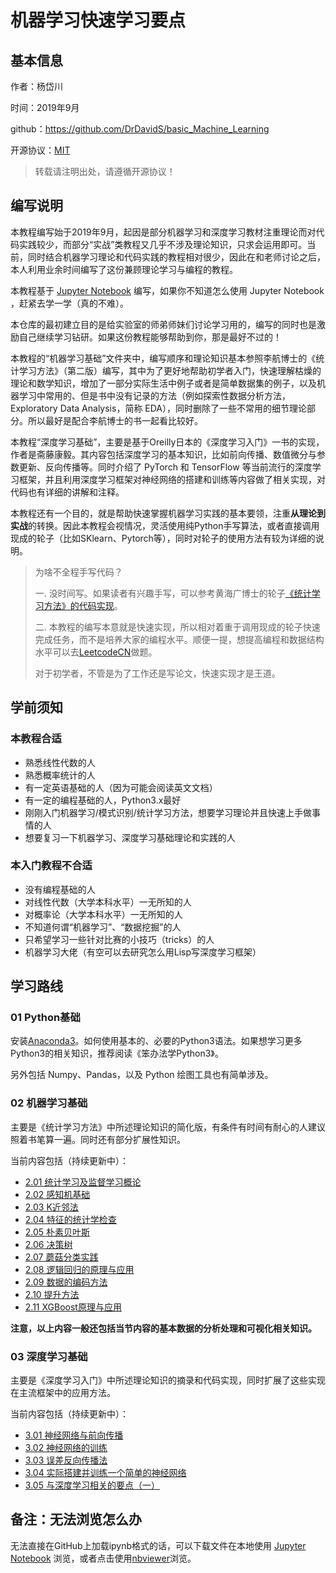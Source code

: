 # 机器学习快速学习要点

## 基本信息

作者：杨岱川

时间：2019年9月

github：https://github.com/DrDavidS/basic_Machine_Learning

开源协议：[MIT](https://github.com/DrDavidS/basic_Machine_Learning/blob/master/LICENSE)

> 转载请注明出处，请遵循开源协议！

## 编写说明

本教程编写始于2019年9月，起因是部分机器学习和深度学习教材注重理论而对代码实践较少，而部分“实战”类教程又几乎不涉及理论知识，只求会运用即可。当前，同时结合机器学习理论和代码实践的教程相对很少，因此在和老师讨论之后，本人利用业余时间编写了这份兼顾理论学习与编程的教程。

本教程基于 [Jupyter Notebook](http://www.jupyter.org/) 编写，如果你不知道怎么使用 Jupyter Notebook ，赶紧去学一学（真的不难）。

本仓库的最初建立目的是给实验室的师弟师妹们讨论学习用的，编写的同时也是激励自己继续学习钻研。如果这份教程能够帮助到你，那是最好不过的！

本教程的“机器学习基础”文件夹中，编写顺序和理论知识基本参照李航博士的《统计学习方法》（第二版）编写，其中为了更好地帮助初学者入门，快速理解枯燥的理论和数学知识，增加了一部分实际生活中例子或者是简单数据集的例子，以及机器学习中常用的、但是书中没有记录的方法（例如探索性数据分析方法，Exploratory Data Analysis，简称 EDA），同时删除了一些不常用的细节理论部分。所以最好是配合李航博士的书一起看比较好。

本教程“深度学习基础”，主要是基于Oreilly日本的《深度学习入门》一书的实现，作者是斋藤康毅。其内容包括深度学习的基本知识，比如前向传播、数值微分与参数更新、反向传播等。同时介绍了 PyTorch 和 TensorFlow 等当前流行的深度学习框架，并且利用深度学习框架对神经网络的搭建和训练等内容做了相关实现，对代码也有详细的讲解和注释。

本教程还有一个目的，就是帮助快速掌握机器学习实践的基本要领，注重**从理论到实战**的转换。因此本教程会视情况，灵活使用纯Python手写算法，或者直接调用现成的轮子（比如SKlearn、Pytorch等），同时对轮子的使用方法有较为详细的说明。

>为啥不全程手写代码？
>
>一. 没时间写。如果读者有兴趣手写，可以参考黄海广博士的轮子[《统计学习方法》的代码实现](https://github.com/fengdu78/lihang-code)。
>
>二. 本教程的编写本意就是快速实现，所以相对着重于调用现成的轮子快速完成任务，而不是培养大家的编程水平。顺便一提，想提高编程和数据结构水平可以去[LeetcodeCN](https://leetcode-cn.com/)做题。
>
>对于初学者，不管是为了工作还是写论文，快速实现才是王道。

## 学前须知

### 本教程合适

- 熟悉线性代数的人
- 熟悉概率统计的人
- 有一定英语基础的人（因为可能会阅读英文文档）
- 有一定的编程基础的人，Python3.x最好
- 刚刚入门机器学习/模式识别/统计学习方法，想要学习理论并且快速上手做事情的人
- 想要复习一下机器学习、深度学习基础理论和实践的人

### 本入门教程不合适

- 没有编程基础的人
- 对线性代数（大学本科水平）一无所知的人
- 对概率论（大学本科水平）一无所知的人
- 不知道何谓“机器学习”、“数据挖掘”的人
- 只希望学习一些针对比赛的小技巧（tricks）的人
- 机器学习大佬（有空可以去研究怎么用Lisp写深度学习框架）

## 学习路线

### 01 Python基础

安装[Anaconda3](https://www.anaconda.com/)。如何使用基本的、必要的Python3语法。如果想学习更多Python3的相关知识，推荐阅读《笨办法学Python3》。

另外包括 Numpy、Pandas，以及 Python 绘图工具也有简单涉及。

### 02 机器学习基础

主要是《统计学习方法》中所述理论知识的简化版，有条件有时间有耐心的人建议照着书笔算一遍。同时还有部分扩展性知识。

当前内容包括（持续更新中）：

- [2.01 统计学习及监督学习概论](https://github.com/DrDavidS/basic_Machine_Learning/blob/master/02机器学习基础/2.01%20统计学习及监督学习概论.ipynb)
- [2.02 感知机基础](https://github.com/DrDavidS/basic_Machine_Learning/blob/master/02机器学习基础/2.02%20感知机基础.ipynb)
- [2.03 K近邻法](https://github.com/DrDavidS/basic_Machine_Learning/blob/master/02机器学习基础/2.03%20K近邻法.ipynb)
- [2.04 特征的统计学检查](https://github.com/DrDavidS/basic_Machine_Learning/blob/master/02机器学习基础/2.04%20特征的统计学检查.ipynb)
- [2.05 朴素贝叶斯](https://github.com/DrDavidS/basic_Machine_Learning/blob/master/02机器学习基础/2.05%20朴素贝叶斯.ipynb)
- [2.06 决策树](https://github.com/DrDavidS/basic_Machine_Learning/blob/master/02机器学习基础/2.06%20决策树.ipynb)
- [2.07 蘑菇分类实践](https://github.com/DrDavidS/basic_Machine_Learning/blob/master/02机器学习基础/2.07%20蘑菇分类实践.ipynb)
- [2.08 逻辑回归的原理与应用](https://github.com/DrDavidS/basic_Machine_Learning/blob/master/02机器学习基础/2.08%20逻辑回归的原理与应用.ipynb)
- [2.09 数据的编码方法](https://github.com/DrDavidS/basic_Machine_Learning/blob/master/02机器学习基础/2.09%20数据的编码方法.ipynb)
- [2.10 提升方法](https://github.com/DrDavidS/basic_Machine_Learning/blob/master/02机器学习基础/2.10%20提升方法.ipynb)
- [2.11 XGBoost原理与应用](https://github.com/DrDavidS/basic_Machine_Learning/blob/master/02机器学习基础/2.11%20XGBoost原理与应用.ipynb)

**注意，以上内容一般还包括当节内容的基本数据的分析处理和可视化相关知识。**

### 03 深度学习基础

主要是《深度学习入门》中所述理论知识的摘录和代码实现，同时扩展了这些实现在主流框架中的应用方法。

当前内容包括（持续更新中）：

- [3.01 神经网络与前向传播](https://github.com/DrDavidS/basic_Machine_Learning/blob/master/03深度学习基础/3.01%20神经网络与前向传播.ipynb)
- [3.02 神经网络的训练](https://github.com/DrDavidS/basic_Machine_Learning/blob/master/03深度学习基础/3.02%20神经网络的训练.ipynb)
- [3.03 误差反向传播法](https://github.com/DrDavidS/basic_Machine_Learning/blob/master/03深度学习基础/3.03%20误差反向传播法.ipynb)
- [3.04 实际搭建并训练一个简单的神经网络](https://github.com/DrDavidS/basic_Machine_Learning/blob/master/03深度学习基础/3.04%20实际搭建并训练一个简单的神经网络.ipynb)
- [3.05 与深度学习相关的要点（一）](https://github.com/DrDavidS/basic_Machine_Learning/blob/master/03深度学习基础/3.05%20与深度学习相关的要点.ipynb)

## 备注：无法浏览怎么办

无法直接在GitHub上加载ipynb格式的话，可以下载文件在本地使用 [Jupyter Notebook](http://www.jupyter.org/) 浏览，或者点击使用[nbviewer](https://nbviewer.jupyter.org/)浏览。
